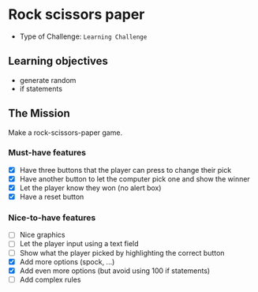 # Rock scissors paper

- Type of Challenge: `Learning Challenge`

## Learning objectives
- generate random 
- if statements

## The Mission
Make a rock-scissors-paper game.

### Must-have features
- [X] Have three buttons that the player can press to change their pick
- [X] Have another button to let the computer pick one and show the winner
- [X] Let the player know they won (no alert box)
- [X] Have a reset button

### Nice-to-have features
- [ ] Nice graphics
- [ ] Let the player input using a text field
- [ ] Show what the player picked by highlighting the correct button
- [X] Add more options (spock, ...)
- [X] Add even more options (but avoid using 100 if statements)
- [ ] Add complex rules
